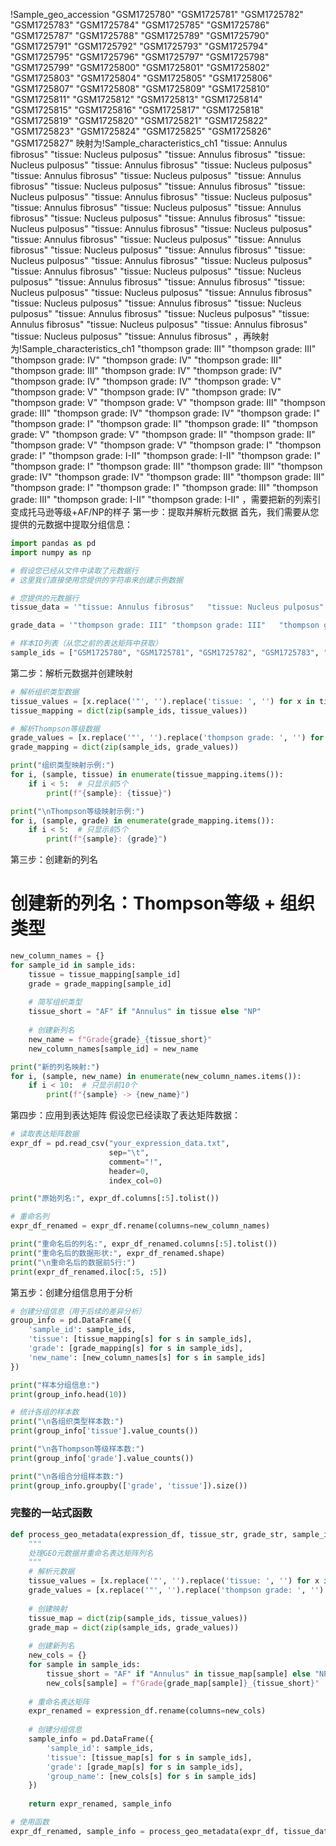 !Sample_geo_accession	"GSM1725780"	"GSM1725781"	"GSM1725782"	"GSM1725783"	"GSM1725784"	"GSM1725785"	"GSM1725786"	"GSM1725787"	"GSM1725788"	"GSM1725789"	"GSM1725790"	"GSM1725791"	"GSM1725792"	"GSM1725793"	"GSM1725794"	"GSM1725795"	"GSM1725796"	"GSM1725797"	"GSM1725798"	"GSM1725799"	"GSM1725800"	"GSM1725801"	"GSM1725802"	"GSM1725803"	"GSM1725804"	"GSM1725805"	"GSM1725806"	"GSM1725807"	"GSM1725808"	"GSM1725809"	"GSM1725810"	"GSM1725811"	"GSM1725812"	"GSM1725813"	"GSM1725814"	"GSM1725815"	"GSM1725816"	"GSM1725817"	"GSM1725818"	"GSM1725819"	"GSM1725820"	"GSM1725821"	"GSM1725822"	"GSM1725823"	"GSM1725824"	"GSM1725825"	"GSM1725826"	"GSM1725827"
映射为!Sample_characteristics_ch1	"tissue: Annulus fibrosus"	"tissue: Nucleus pulposus"	"tissue: Annulus fibrosus"	"tissue: Nucleus pulposus"	"tissue: Annulus fibrosus"	"tissue: Nucleus pulposus"	"tissue: Annulus fibrosus"	"tissue: Nucleus pulposus"	"tissue: Annulus fibrosus"	"tissue: Nucleus pulposus"	"tissue: Annulus fibrosus"	"tissue: Nucleus pulposus"	"tissue: Annulus fibrosus"	"tissue: Nucleus pulposus"	"tissue: Annulus fibrosus"	"tissue: Nucleus pulposus"	"tissue: Annulus fibrosus"	"tissue: Nucleus pulposus"	"tissue: Annulus fibrosus"	"tissue: Nucleus pulposus"	"tissue: Annulus fibrosus"	"tissue: Nucleus pulposus"	"tissue: Annulus fibrosus"	"tissue: Nucleus pulposus"	"tissue: Annulus fibrosus"	"tissue: Nucleus pulposus"	"tissue: Annulus fibrosus"	"tissue: Nucleus pulposus"	"tissue: Annulus fibrosus"	"tissue: Nucleus pulposus"	"tissue: Annulus fibrosus"	"tissue: Nucleus pulposus"	"tissue: Nucleus pulposus"	"tissue: Annulus fibrosus"	"tissue: Annulus fibrosus"	"tissue: Nucleus pulposus"	"tissue: Nucleus pulposus"	"tissue: Annulus fibrosus"	"tissue: Nucleus pulposus"	"tissue: Annulus fibrosus"	"tissue: Nucleus pulposus"	"tissue: Annulus fibrosus"	"tissue: Nucleus pulposus"	"tissue: Annulus fibrosus"	"tissue: Nucleus pulposus"	"tissue: Annulus fibrosus"	"tissue: Nucleus pulposus"	"tissue: Annulus fibrosus"
，再映射为!Sample_characteristics_ch1	"thompson grade: III"	"thompson grade: III"	"thompson grade: IV"	"thompson grade: IV"	"thompson grade: III"	"thompson grade: III"	"thompson grade: IV"	"thompson grade: IV"	"thompson grade: IV"	"thompson grade: IV"	"thompson grade: V"	"thompson grade: V"	"thompson grade: IV"	"thompson grade: IV"	"thompson grade: V"	"thompson grade: V"	"thompson grade: III"	"thompson grade: III"	"thompson grade: IV"	"thompson grade: IV"	"thompson grade: I"	"thompson grade: I"	"thompson grade: II"	"thompson grade: II"	"thompson grade: V"	"thompson grade: V"	"thompson grade: II"	"thompson grade: II"	"thompson grade: V"	"thompson grade: V"	"thompson grade: I"	"thompson grade: I"	"thompson grade: I-II"	"thompson grade: I-II"	"thompson grade: I"	"thompson grade: I"	"thompson grade: III"	"thompson grade: III"	"thompson grade: IV"	"thompson grade: IV"	"thompson grade: III"	"thompson grade: III"	"thompson grade: I"	"thompson grade: I"	"thompson grade: III"	"thompson grade: III"	"thompson grade: I-II"	"thompson grade: I-II"
，需要把新的列索引变成托马逊等级+AF/NP的样子
第一步：提取并解析元数据
首先，我们需要从您提供的元数据中提取分组信息：
```python
import pandas as pd
import numpy as np

# 假设您已经从文件中读取了元数据行
# 这里我们直接使用您提供的字符串来创建示例数据

# 您提供的元数据行
tissue_data = '"tissue: Annulus fibrosus"	"tissue: Nucleus pulposus"	"tissue: Annulus fibrosus"	"tissue: Nucleus pulposus"	"tissue: Annulus fibrosus"	"tissue: Nucleus pulposus"	"tissue: Annulus fibrosus"	"tissue: Nucleus pulposus"	"tissue: Annulus fibrosus"	"tissue: Nucleus pulposus"	"tissue: Annulus fibrosus"	"tissue: Nucleus pulposus"	"tissue: Annulus fibrosus"	"tissue: Nucleus pulposus"	"tissue: Annulus fibrosus"	"tissue: Nucleus pulposus"	"tissue: Annulus fibrosus"	"tissue: Nucleus pulposus"	"tissue: Annulus fibrosus"	"tissue: Nucleus pulposus"	"tissue: Annulus fibrosus"	"tissue: Nucleus pulposus"	"tissue: Annulus fibrosus"	"tissue: Nucleus pulposus"	"tissue: Annulus fibrosus"	"tissue: Nucleus pulposus"	"tissue: Annulus fibrosus"	"tissue: Nucleus pulposus"	"tissue: Annulus fibrosus"	"tissue: Nucleus pulposus"	"tissue: Annulus fibrosus"	"tissue: Nucleus pulposus"	"tissue: Nucleus pulposus"	"tissue: Annulus fibrosus"	"tissue: Annulus fibrosus"	"tissue: Nucleus pulposus"	"tissue: Nucleus pulposus"	"tissue: Annulus fibrosus"	"tissue: Nucleus pulposus"	"tissue: Annulus fibrosus"	"tissue: Nucleus pulposus"	"tissue: Annulus fibrosus"	"tissue: Nucleus pulposus"	"tissue: Annulus fibrosus"	"tissue: Nucleus pulposus"	"tissue: Annulus fibrosus"	"tissue: Nucleus pulposus"	"tissue: Annulus fibrosus"'

grade_data = '"thompson grade: III"	"thompson grade: III"	"thompson grade: IV"	"thompson grade: IV"	"thompson grade: III"	"thompson grade: III"	"thompson grade: IV"	"thompson grade: IV"	"thompson grade: IV"	"thompson grade: IV"	"thompson grade: V"	"thompson grade: V"	"thompson grade: IV"	"thompson grade: IV"	"thompson grade: V"	"thompson grade: V"	"thompson grade: III"	"thompson grade: III"	"thompson grade: IV"	"thompson grade: IV"	"thompson grade: I"	"thompson grade: I"	"thompson grade: II"	"thompson grade: II"	"thompson grade: V"	"thompson grade: V"	"thompson grade: II"	"thompson grade: II"	"thompson grade: V"	"thompson grade: V"	"thompson grade: I"	"thompson grade: I"	"thompson grade: I-II"	"thompson grade: I-II"	"thompson grade: I"	"thompson grade: I"	"thompson grade: III"	"thompson grade: III"	"thompson grade: IV"	"thompson grade: IV"	"thompson grade: III"	"thompson grade: III"	"thompson grade: I"	"thompson grade: I"	"thompson grade: III"	"thompson grade: III"	"thompson grade: I-II"	"thompson grade: I-II"'

# 样本ID列表（从您之前的表达矩阵中获取）
sample_ids = ["GSM1725780", "GSM1725781", "GSM1725782", "GSM1725783", "GSM1725784", "GSM1725785", "GSM1725786", "GSM1725787", "GSM1725788", "GSM1725789", "GSM1725790", "GSM1725791", "GSM1725792", "GSM1725793", "GSM1725794", "GSM1725795", "GSM1725796", "GSM1725797", "GSM1725798", "GSM1725799", "GSM1725800", "GSM1725801", "GSM1725802", "GSM1725803", "GSM1725804", "GSM1725805", "GSM1725806", "GSM1725807", "GSM1725808", "GSM1725809", "GSM1725810", "GSM1725811", "GSM1725812", "GSM1725813", "GSM1725814", "GSM1725815", "GSM1725816", "GSM1725817", "GSM1725818", "GSM1725819", "GSM1725820", "GSM1725821", "GSM1725822", "GSM1725823", "GSM1725824", "GSM1725825", "GSM1725826", "GSM1725827"]
```
第二步：解析元数据并创建映射
```python
# 解析组织类型数据
tissue_values = [x.replace('"', '').replace('tissue: ', '') for x in tissue_data.split('\t')]
tissue_mapping = dict(zip(sample_ids, tissue_values))

# 解析Thompson等级数据
grade_values = [x.replace('"', '').replace('thompson grade: ', '') for x in grade_data.split('\t')]
grade_mapping = dict(zip(sample_ids, grade_values))

print("组织类型映射示例:")
for i, (sample, tissue) in enumerate(tissue_mapping.items()):
    if i < 5:  # 只显示前5个
        print(f"{sample}: {tissue}")

print("\nThompson等级映射示例:")
for i, (sample, grade) in enumerate(grade_mapping.items()):
    if i < 5:  # 只显示前5个
        print(f"{sample}: {grade}")
```
第三步：创建新的列名
# 创建新的列名：Thompson等级 + 组织类型
```python
new_column_names = {}
for sample_id in sample_ids:
    tissue = tissue_mapping[sample_id]
    grade = grade_mapping[sample_id]
    
    # 简写组织类型
    tissue_short = "AF" if "Annulus" in tissue else "NP"
    
    # 创建新列名
    new_name = f"Grade{grade}_{tissue_short}"
    new_column_names[sample_id] = new_name

print("新的列名映射:")
for i, (sample, new_name) in enumerate(new_column_names.items()):
    if i < 10:  # 只显示前10个
        print(f"{sample} -> {new_name}")
```
第四步：应用到表达矩阵
假设您已经读取了表达矩阵数据：
```python
# 读取表达矩阵数据
expr_df = pd.read_csv("your_expression_data.txt", 
                      sep="\t",
                      comment="!",
                      header=0,
                      index_col=0)

print("原始列名:", expr_df.columns[:5].tolist())

# 重命名列
expr_df_renamed = expr_df.rename(columns=new_column_names)

print("重命名后的列名:", expr_df_renamed.columns[:5].tolist())
print("重命名后的数据形状:", expr_df_renamed.shape)
print("\n重命名后的数据前5行:")
print(expr_df_renamed.iloc[:5, :5])
```
第五步：创建分组信息用于分析
```python
# 创建分组信息（用于后续的差异分析）
group_info = pd.DataFrame({
    'sample_id': sample_ids,
    'tissue': [tissue_mapping[s] for s in sample_ids],
    'grade': [grade_mapping[s] for s in sample_ids],
    'new_name': [new_column_names[s] for s in sample_ids]
})

print("样本分组信息:")
print(group_info.head(10))

# 统计各组的样本数
print("\n各组织类型样本数:")
print(group_info['tissue'].value_counts())

print("\n各Thompson等级样本数:")
print(group_info['grade'].value_counts())

print("\n各组合分组样本数:")
print(group_info.groupby(['grade', 'tissue']).size())
```
### 完整的一站式函数
```python
def process_geo_metadata(expression_df, tissue_str, grade_str, sample_ids):
    """
    处理GEO元数据并重命名表达矩阵列名
    """
    # 解析元数据
    tissue_values = [x.replace('"', '').replace('tissue: ', '') for x in tissue_str.split('\t')]
    grade_values = [x.replace('"', '').replace('thompson grade: ', '') for x in grade_str.split('\t')]
    
    # 创建映射
    tissue_map = dict(zip(sample_ids, tissue_values))
    grade_map = dict(zip(sample_ids, grade_values))
    
    # 创建新列名
    new_cols = {}
    for sample in sample_ids:
        tissue_short = "AF" if "Annulus" in tissue_map[sample] else "NP"
        new_cols[sample] = f"Grade{grade_map[sample]}_{tissue_short}"
    
    # 重命名表达矩阵
    expr_renamed = expression_df.rename(columns=new_cols)
    
    # 创建分组信息
    sample_info = pd.DataFrame({
        'sample_id': sample_ids,
        'tissue': [tissue_map[s] for s in sample_ids],
        'grade': [grade_map[s] for s in sample_ids],
        'group_name': [new_cols[s] for s in sample_ids]
    })
    
    return expr_renamed, sample_info

# 使用函数
expr_df_renamed, sample_info = process_geo_metadata(expr_df, tissue_data, grade_data, sample_ids)
```
